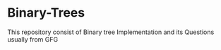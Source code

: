 # Binary-Trees
This repository consist of Binary tree Implementation and its Questions usually from GFG
